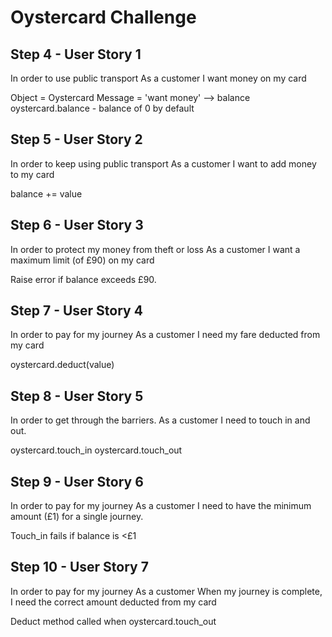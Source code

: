 # Oystercard Challenge

## Step 4 - User Story 1
In order to use public transport
As a customer
I want money on my card

Object = Oystercard
Message = 'want money' --> balance
oystercard.balance - balance of 0 by default

## Step 5 - User Story 2
In order to keep using public transport
As a customer
I want to add money to my card

balance += value

## Step 6 - User Story 3
In order to protect my money from theft or loss
As a customer
I want a maximum limit (of £90) on my card

Raise error if balance exceeds £90.

## Step 7 - User Story 4
In order to pay for my journey
As a customer
I need my fare deducted from my card

oystercard.deduct(value)

## Step 8 - User Story 5
In order to get through the barriers.
As a customer
I need to touch in and out.

oystercard.touch_in
oystercard.touch_out

## Step 9 - User Story 6
In order to pay for my journey
As a customer
I need to have the minimum amount (£1) for a single journey.

Touch_in fails if balance is <£1

## Step 10 - User Story 7
In order to pay for my journey
As a customer
When my journey is complete, I need the correct amount deducted from my card

Deduct method called when oystercard.touch_out

